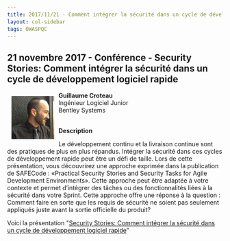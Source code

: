 ```yaml
---
title: 2017/11/21 - Comment intégrer la sécurité dans un cycle de développement logiciel rapide
layout: col-sidebar
tags: OWASPQC
---
```


## 21 novembre 2017 - Conférence - Security Stories: Comment intégrer la sécurité dans un cycle de développement logiciel rapide

<img align="left" style="padding: 10px;" width="100px" src="../../assets/images/200px-GuillaumeCroteau.jpg" /> 

**Guillaume Croteau**
<br>Ingénieur Logiciel Junior
<br>Bentley Systems
<br><br>

**Description**

Le développement continu et la livraison continue sont des pratiques de
plus en plus répandus. Intégrer la sécurité dans ces cycles de
développement rapide peut être un défi de taille. Lors de cette
présentation, vous découvrirez une approche exprimée dans la
publication de SAFECode : «Practical Security Stories and Security Tasks
for Agile Development Environments». Cette approche peut être adaptée à
votre contexte et permet d’intégrer des tâches ou des fonctionnalités
liées à la sécurité dans votre Sprint. Cette approche offre une réponse
à la question : Comment faire en sorte que les requis de sécurité ne
soient pas seulement appliqués juste avant la sortie officielle du
produit?

Voici la présentation "[Security Stories: Comment intégrer la sécurité
dans un cycle de développement logiciel
rapide](https://www.slideshare.net/PatrickLeclerc/owasp-quebec-security-stories-par-guillaume-croteau)"


